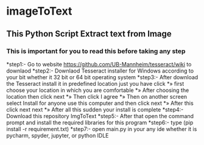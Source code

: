 # imageToText
## This Python Script Extract text from Image
### This is important for you to read this before taking any step

*step1:- Go to website https://github.com/UB-Mannheim/tesseract/wiki to downlaod
*step2:- Downlaod Tesseract installer for Windows according to your bit whether it 32 bit or 64 bit operating system
*step3:- After download the Tesseract install it in predefined location just you have click
        *» first  choose your location in which you are comfortable
        *» After choosing the location then click next
        *» Then click I agree
        *» Then on another screen select Install for anyone use this computer and then click next
        *» After this click next next 
        *» After all this sudden your install is complete
*step4:- Download this repository ImgToText
*step5:- After that open the command prompt and install the required libraries for this program
*step6:- type (pip install -r requirement.txt)
*step7:- open main.py in your any ide whether it is pycharm, spyder, jupyter, or python IDLE
